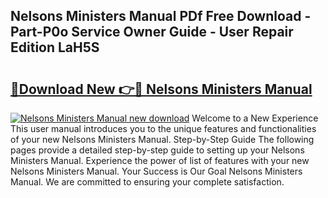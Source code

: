 ## Nelsons Ministers Manual PDf Free Download - Part-P0o Service Owner Guide - User Repair Edition LaH5S

# <h2><a href="http://bc31067.oget.top/?id=Nelsons+Ministers+Manual">🔗Download New 👉🔴 Nelsons Ministers Manual</a></h2>

[![Nelsons Ministers Manual new download](https://i.imgur.com/5g1atiW.png)](http://bc31067.oget.top/?id=Nelsons+Ministers+Manual)
Welcome to a New Experience This user manual introduces you to the unique features and functionalities of your new Nelsons Ministers Manual. Step-by-Step Guide The following pages provide a detailed step-by-step guide to setting up your Nelsons Ministers Manual. Experience the power of list of features with your new Nelsons Ministers Manual. Your Success is Our Goal Nelsons Ministers Manual. We are committed to ensuring your complete satisfaction.
